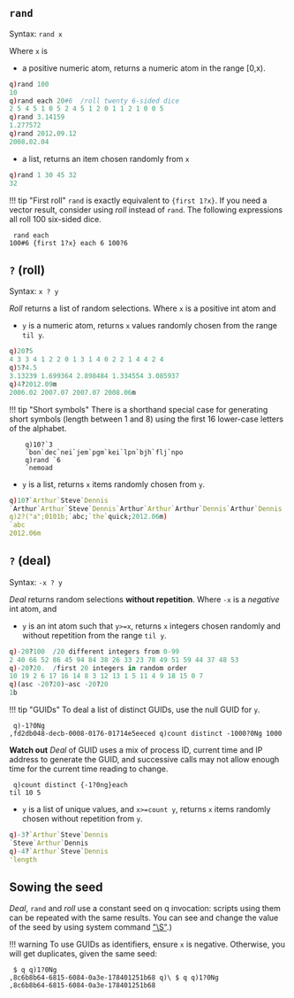 ## `rand` 

Syntax: `rand x`

Where `x` is 

- a positive numeric atom, returns a numeric atom in the range [0,x).
```q
q)rand 100
10
q)rand each 20#6  /roll twenty 6-sided dice
2 5 4 5 1 0 5 2 4 5 1 2 0 1 1 2 1 0 0 5
q)rand 3.14159
1.277572
q)rand 2012.09.12
2008.02.04
```

- a list, returns an item chosen randomly from `x`
```q
q)rand 1 30 45 32
32
```

!!! tip "First roll"
    `rand` is exactly equivalent to `{first 1?x}`. If you need a vector result, consider using _roll_ instead of `rand`. The following expressions all roll 100 six-sided dice.
    <pre><code class="language-q">
    rand each 100#6
    {first 1?x} each 6
    100?6
    </code></pre>


## `?` (roll)

Syntax: `x ? y`

_Roll_ returns a list of random selections. Where `x` is a positive int atom and 

- `y` is a numeric atom, returns `x` values randomly chosen from the range `til y`.
```q
q)20?5
4 3 3 4 1 2 2 0 1 3 1 4 0 2 2 1 4 4 2 4
q)5?4.5
3.13239 1.699364 2.898484 1.334554 3.085937 
q)4?2012.09m
2006.02 2007.07 2007.07 2008.06m
```

!!! tip "Short symbols"
    There is a shorthand special case for generating short symbols (length between 1 and 8) using the first 16 lower-case letters of the alphabet.

        q)10?`3
        `bon`dec`nei`jem`pgm`kei`lpn`bjh`flj`npo
        q)rand `6
        `nemoad

- `y` is a list, returns `x` items randomly chosen from `y`. 
```q
q)10?`Arthur`Steve`Dennis
`Arthur`Arthur`Steve`Dennis`Arthur`Arthur`Arthur`Dennis`Arthur`Dennis
q)2?("a";0101b;`abc;`the`quick;2012.06m)
`abc
2012.06m
```



## `?` (deal)

Syntax: `-x ? y`

_Deal_ returns random selections **without repetition**. Where `-x` is a _negative_ int atom, and

- `y` is an int atom such that `y>=x`, returns `x` integers chosen randomly and without repetition from the range `til y`.
```q
q)-20?100  /20 different integers from 0-99
2 40 66 52 86 45 94 84 38 26 33 23 78 49 51 59 44 37 48 53
q)-20?20.  /first 20 integers in random order
10 19 2 6 17 16 14 8 3 12 13 1 5 11 4 9 18 15 0 7
q)(asc -20?20)~asc -20?20
1b
```

!!! tip "GUIDs"
    To deal a list of distinct GUIDs, use the null GUID for `y`.
    <pre><code class="language-q">
    q)-1?0Ng 
    ,fd2db048-decb-0008-0176-01714e5eeced
    q)count distinct -1000?0Ng
    1000
    </code></pre>
    **Watch out** _Deal_ of GUID uses a mix of process ID, current time and IP address to generate the GUID, and successive calls may not allow enough time for the current time reading to change. 
    <pre><code class="language-q">
    q)count distinct {-1?0ng}each til 10
    5
    </code></pre>

- `y` is a list of unique values, and `x>=count y`, returns `x` items randomly chosen without repetition from `y`. 
```q
q)-3?`Arthur`Steve`Dennis
`Steve`Arthur`Dennis
q)-4?`Arthur`Steve`Dennis
'length
```



## Sowing the seed

_Deal_, `rand` and _roll_ use a constant seed on q invocation: scripts using them can be repeated with the same results. You can see and change the value of the seed by using system command ["\S"](syscmds/#s-random-seed).)

!!! warning
    To use GUIDs as identifiers, ensure `x` is negative. Otherwise, you will get duplicates, given the same seed:
    <pre><code class="language-q">
    $ q
    q)1?0Ng
    ,8c6b8b64-6815-6084-0a3e-178401251b68
    q)\\
    $ q
    q)1?0Ng
    ,8c6b8b64-6815-6084-0a3e-178401251b68
    </code></pre>


